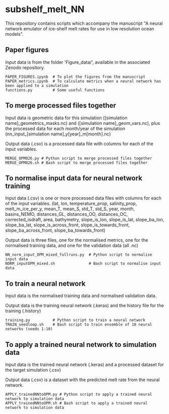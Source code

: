# subshelf_melt_NN
This repository contains scripts which accompany the manuscript "A neural network emulator of ice-shelf melt rates for use in low resolution ocean models". 



## Paper figures 

Input data is from the folder 'Figure_data/', available in the associated Zenodo repository.

```
PAPER_FIGURES.ipynb  # To plot the figures from the manuscript 
PAPER_metrics.ipynb  # To calculate metrics when a neural network has been applied to a simulation
functions.py         # Some useful functions 
```



## To merge processed files together 

Input data is geometric data for this simulation (\[simulation name\]\_geometrics\_masks.nc) and (\[simulation name\]\_geom\_vars.nc), plus the processed data for each month/year of the simulation (nn\_input\_\[simulation name\]\_y\[year\]\_m\[month\].nc)

Output data (.csv) is a processed data file with columns for each of the input variables. 

```
MERGE_OPM026.py # Python script to merge processed files together 
MERGE_OPM026.sh # Bash script to merge processed files together 
```

## To normalise input data for neural network training

Input data (.csv) is one or more processed data files with columns for each of the input variables. 
(lat, lon, temperature_prop, salinity_prop, melt_m_ice_per_y, mean_T, mean_S, std_T, std_S, year, month, basins_NEMO, distances_GL, distances_OO, distances_OC, corrected_isdraft, area, bathymetry, slope_is_lon, slope_is_lat, slope_ba_lon, slope_ba_lat, slope_is_across_front, slope_is_towards_front, slope_ba_across_front, slope_ba_towards_front) 

Output data is three files, one for the normalised metrics, one for the normalised training data, and one for the validation data (all .nc) 

```
NN_norm_input_OPM_mixed_fullruns.py  # Python script to normalise input data 
NORM_inputOPM_mixed.sh               # Bash script to normalise input data 
```

## To train a neural network 

Input data is the normalised training data and normalised validation data. 

Output data is the training neural network (.keras) and the history file for the training (.history)

```
training.py          # Python script to train a neural network
TRAIN_seedloop.sh    # Bash script to train ensemble of 10 neural networks (seeds 1-10)
```

## To apply a trained neural network to simulation data 

Input data is the trained neural network (.keras) and a processed dataset for the target simulation (.csv)

Output data (.csv) is a dataset with the predicted melt rate from the neural network. 

```
APPLY_trainedNNtoOPM.py # Python script to apply a trained neural network to simulation data 
APPLY_trainedNNtoOPM.sh # Bash script to apply a trained neural network to simulation data 
```
